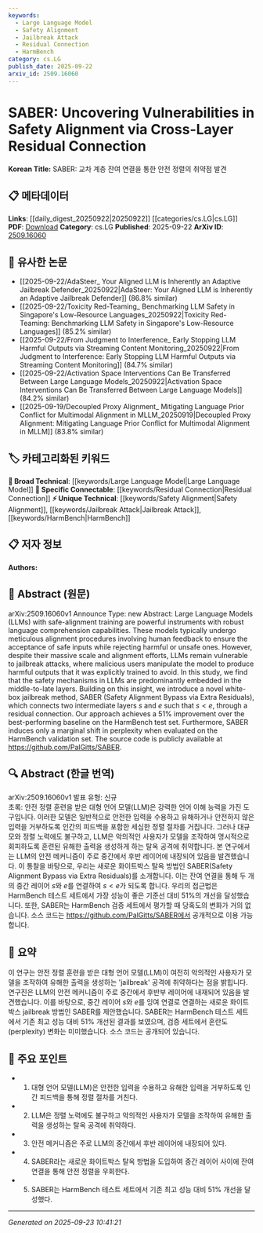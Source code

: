 ```yaml
---
keywords:
  - Large Language Model
  - Safety Alignment
  - Jailbreak Attack
  - Residual Connection
  - HarmBench
category: cs.LG
publish_date: 2025-09-22
arxiv_id: 2509.16060
---
```


<!-- KEYWORD_LINKING_METADATA:
{
  "processed_timestamp": "2025-09-23T10:41:21.367397",
  "vocabulary_version": "1.0",
  "selected_keywords": [
    "Large Language Model",
    "Safety Alignment",
    "Jailbreak Attack",
    "Residual Connection",
    "HarmBench"
  ],
  "rejected_keywords": [],
  "similarity_scores": {
    "Large Language Model": 0.85,
    "Safety Alignment": 0.78,
    "Jailbreak Attack": 0.8,
    "Residual Connection": 0.77,
    "HarmBench": 0.75
  },
  "extraction_method": "AI_prompt_based",
  "budget_applied": true,
  "candidates_json": {
    "candidates": [
      {
        "surface": "Large Language Models",
        "canonical": "Large Language Model",
        "aliases": [
          "LLM",
          "Large Language Models"
        ],
        "category": "broad_technical",
        "rationale": "As a fundamental technology, it connects to a wide range of studies in natural language processing and AI safety.",
        "novelty_score": 0.3,
        "connectivity_score": 0.9,
        "specificity_score": 0.6,
        "link_intent_score": 0.85
      },
      {
        "surface": "safety alignment",
        "canonical": "Safety Alignment",
        "aliases": [
          "safety-alignment training"
        ],
        "category": "unique_technical",
        "rationale": "This concept is central to the paper's focus on vulnerabilities and is a specific area of interest in AI ethics and safety.",
        "novelty_score": 0.7,
        "connectivity_score": 0.65,
        "specificity_score": 0.8,
        "link_intent_score": 0.78
      },
      {
        "surface": "jailbreak attacks",
        "canonical": "Jailbreak Attack",
        "aliases": [
          "jailbreak",
          "jailbreaks"
        ],
        "category": "unique_technical",
        "rationale": "Understanding jailbreak attacks is crucial for linking studies on AI vulnerabilities and security.",
        "novelty_score": 0.65,
        "connectivity_score": 0.7,
        "specificity_score": 0.75,
        "link_intent_score": 0.8
      },
      {
        "surface": "residual connection",
        "canonical": "Residual Connection",
        "aliases": [
          "residual connections"
        ],
        "category": "specific_connectable",
        "rationale": "This is a key mechanism in neural networks that enhances model performance and is relevant to the paper's methodology.",
        "novelty_score": 0.5,
        "connectivity_score": 0.85,
        "specificity_score": 0.65,
        "link_intent_score": 0.77
      },
      {
        "surface": "HarmBench test set",
        "canonical": "HarmBench",
        "aliases": [
          "HarmBench validation set"
        ],
        "category": "unique_technical",
        "rationale": "HarmBench is a specific benchmark used to evaluate the effectiveness of safety mechanisms in AI models.",
        "novelty_score": 0.68,
        "connectivity_score": 0.6,
        "specificity_score": 0.72,
        "link_intent_score": 0.75
      }
    ],
    "ban_list_suggestions": [
      "method",
      "performance",
      "source code"
    ]
  },
  "decisions": [
    {
      "candidate_surface": "Large Language Models",
      "resolved_canonical": "Large Language Model",
      "decision": "linked",
      "scores": {
        "novelty": 0.3,
        "connectivity": 0.9,
        "specificity": 0.6,
        "link_intent": 0.85
      }
    },
    {
      "candidate_surface": "safety alignment",
      "resolved_canonical": "Safety Alignment",
      "decision": "linked",
      "scores": {
        "novelty": 0.7,
        "connectivity": 0.65,
        "specificity": 0.8,
        "link_intent": 0.78
      }
    },
    {
      "candidate_surface": "jailbreak attacks",
      "resolved_canonical": "Jailbreak Attack",
      "decision": "linked",
      "scores": {
        "novelty": 0.65,
        "connectivity": 0.7,
        "specificity": 0.75,
        "link_intent": 0.8
      }
    },
    {
      "candidate_surface": "residual connection",
      "resolved_canonical": "Residual Connection",
      "decision": "linked",
      "scores": {
        "novelty": 0.5,
        "connectivity": 0.85,
        "specificity": 0.65,
        "link_intent": 0.77
      }
    },
    {
      "candidate_surface": "HarmBench test set",
      "resolved_canonical": "HarmBench",
      "decision": "linked",
      "scores": {
        "novelty": 0.68,
        "connectivity": 0.6,
        "specificity": 0.72,
        "link_intent": 0.75
      }
    }
  ]
}
-->

# SABER: Uncovering Vulnerabilities in Safety Alignment via Cross-Layer Residual Connection

**Korean Title:** SABER: 교차 계층 잔여 연결을 통한 안전 정렬의 취약점 발견

## 📋 메타데이터

**Links**: [[daily_digest_20250922|20250922]] [[categories/cs.LG|cs.LG]]
**PDF**: [Download](https://arxiv.org/pdf/2509.16060.pdf)
**Category**: cs.LG
**Published**: 2025-09-22
**ArXiv ID**: [2509.16060](https://arxiv.org/abs/2509.16060)

## 🔗 유사한 논문
- [[2025-09-22/AdaSteer_ Your Aligned LLM is Inherently an Adaptive Jailbreak Defender_20250922|AdaSteer: Your Aligned LLM is Inherently an Adaptive Jailbreak Defender]] (86.8% similar)
- [[2025-09-22/Toxicity Red-Teaming_ Benchmarking LLM Safety in Singapore's Low-Resource Languages_20250922|Toxicity Red-Teaming: Benchmarking LLM Safety in Singapore's Low-Resource Languages]] (85.2% similar)
- [[2025-09-22/From Judgment to Interference_ Early Stopping LLM Harmful Outputs via Streaming Content Monitoring_20250922|From Judgment to Interference: Early Stopping LLM Harmful Outputs via Streaming Content Monitoring]] (84.7% similar)
- [[2025-09-22/Activation Space Interventions Can Be Transferred Between Large Language Models_20250922|Activation Space Interventions Can Be Transferred Between Large Language Models]] (84.2% similar)
- [[2025-09-19/Decoupled Proxy Alignment_ Mitigating Language Prior Conflict for Multimodal Alignment in MLLM_20250919|Decoupled Proxy Alignment: Mitigating Language Prior Conflict for Multimodal Alignment in MLLM]] (83.8% similar)

## 🏷️ 카테고리화된 키워드
**🧠 Broad Technical**: [[keywords/Large Language Model|Large Language Model]]
**🔗 Specific Connectable**: [[keywords/Residual Connection|Residual Connection]]
**⚡ Unique Technical**: [[keywords/Safety Alignment|Safety Alignment]], [[keywords/Jailbreak Attack|Jailbreak Attack]], [[keywords/HarmBench|HarmBench]]

## 📋 저자 정보

**Authors:** 

## 📄 Abstract (원문)

arXiv:2509.16060v1 Announce Type: new 
Abstract: Large Language Models (LLMs) with safe-alignment training are powerful instruments with robust language comprehension capabilities. These models typically undergo meticulous alignment procedures involving human feedback to ensure the acceptance of safe inputs while rejecting harmful or unsafe ones. However, despite their massive scale and alignment efforts, LLMs remain vulnerable to jailbreak attacks, where malicious users manipulate the model to produce harmful outputs that it was explicitly trained to avoid. In this study, we find that the safety mechanisms in LLMs are predominantly embedded in the middle-to-late layers. Building on this insight, we introduce a novel white-box jailbreak method, SABER (Safety Alignment Bypass via Extra Residuals), which connects two intermediate layers $s$ and $e$ such that $s < e$, through a residual connection. Our approach achieves a 51% improvement over the best-performing baseline on the HarmBench test set. Furthermore, SABER induces only a marginal shift in perplexity when evaluated on the HarmBench validation set. The source code is publicly available at https://github.com/PalGitts/SABER.

## 🔍 Abstract (한글 번역)

arXiv:2509.16060v1 발표 유형: 신규  
초록: 안전 정렬 훈련을 받은 대형 언어 모델(LLM)은 강력한 언어 이해 능력을 가진 도구입니다. 이러한 모델은 일반적으로 안전한 입력을 수용하고 유해하거나 안전하지 않은 입력을 거부하도록 인간의 피드백을 포함한 세심한 정렬 절차를 거칩니다. 그러나 대규모와 정렬 노력에도 불구하고, LLM은 악의적인 사용자가 모델을 조작하여 명시적으로 회피하도록 훈련된 유해한 출력을 생성하게 하는 탈옥 공격에 취약합니다. 본 연구에서는 LLM의 안전 메커니즘이 주로 중간에서 후반 레이어에 내장되어 있음을 발견했습니다. 이 통찰을 바탕으로, 우리는 새로운 화이트박스 탈옥 방법인 SABER(Safety Alignment Bypass via Extra Residuals)를 소개합니다. 이는 잔여 연결을 통해 두 개의 중간 레이어 $s$와 $e$를 연결하여 $s < e$가 되도록 합니다. 우리의 접근법은 HarmBench 테스트 세트에서 가장 성능이 좋은 기준선 대비 51%의 개선을 달성했습니다. 또한, SABER는 HarmBench 검증 세트에서 평가할 때 당혹도의 변화가 거의 없습니다. 소스 코드는 https://github.com/PalGitts/SABER에서 공개적으로 이용 가능합니다.

## 📝 요약

이 연구는 안전 정렬 훈련을 받은 대형 언어 모델(LLM)이 여전히 악의적인 사용자가 모델을 조작하여 유해한 출력을 생성하는 'jailbreak' 공격에 취약하다는 점을 밝힙니다. 연구진은 LLM의 안전 메커니즘이 주로 중간에서 후반부 레이어에 내재되어 있음을 발견했습니다. 이를 바탕으로, 중간 레이어 $s$와 $e$를 잉여 연결로 연결하는 새로운 화이트박스 jailbreak 방법인 SABER를 제안했습니다. SABER는 HarmBench 테스트 세트에서 기존 최고 성능 대비 51% 개선된 결과를 보였으며, 검증 세트에서 혼란도(perplexity) 변화는 미미했습니다. 소스 코드는 공개되어 있습니다.

## 🎯 주요 포인트

- 1. 대형 언어 모델(LLM)은 안전한 입력을 수용하고 유해한 입력을 거부하도록 인간 피드백을 통해 정렬 절차를 거친다.
- 2. LLM은 정렬 노력에도 불구하고 악의적인 사용자가 모델을 조작하여 유해한 출력을 생성하는 탈옥 공격에 취약하다.
- 3. 안전 메커니즘은 주로 LLM의 중간에서 후반 레이어에 내장되어 있다.
- 4. SABER라는 새로운 화이트박스 탈옥 방법을 도입하여 중간 레이어 사이에 잔여 연결을 통해 안전 정렬을 우회한다.
- 5. SABER는 HarmBench 테스트 세트에서 기존 최고 성능 대비 51% 개선을 달성했다.


---

*Generated on 2025-09-23 10:41:21*